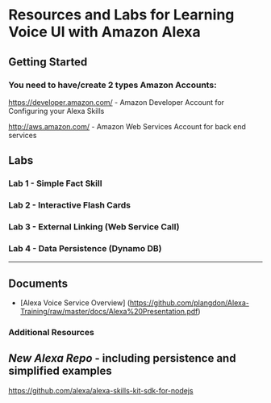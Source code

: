 # Resources and Labs for Learning Voice UI with Amazon Alexa

## Getting Started

### You need to have/create 2 types Amazon Accounts:
   https://developer.amazon.com/ - Amazon Developer Account for Configuring your Alexa Skills

   http://aws.amazon.com/ - Amazon Web Services Account for back end services


## Labs

### Lab 1 - Simple Fact Skill 

### Lab 2 - Interactive Flash Cards

### Lab 3 - External Linking (Web Service Call)

### Lab 4 - Data Persistence (Dynamo DB)

--------------

## Documents

  - [Alexa Voice Service Overview] (https://github.com/plangdon/Alexa-Training/raw/master/docs/Alexa%20Presentation.pdf)


### Additional Resources

*New Alexa Repo* - including persistence and simplified examples
--------------
https://github.com/alexa/alexa-skills-kit-sdk-for-nodejs
